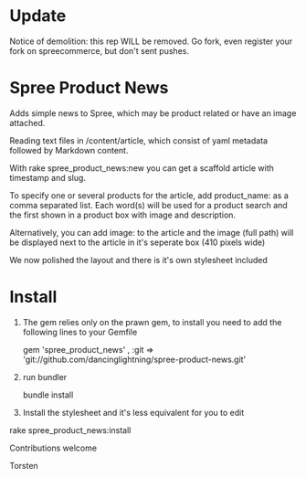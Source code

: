 Update
========

Notice of demolition: this rep WILL be removed. Go fork, even register your fork on spreecommerce, but don't sent pushes.

Spree Product News
==================

Adds simple news to Spree, which may be product related or have an image attached.

Reading text files in /content/article, which consist of yaml metadata followed by Markdown content.

With rake spree_product_news:new  you can get a scaffold article with timestamp and slug.

To specify one or several products for the article, add product_name: as a comma separated list. Each word(s) will be used for a product search and the first shown in a product box with image and description.
 
Alternatively, you can add image: to the article and the image (full path) will be displayed next to the article in it's seperate box (410 pixels wide)

We now polished the layout and there is it's own stylesheet included

Install
=======

1. The gem relies only on the prawn gem, to install you need to add the following lines to your Gemfile

    gem 'spree_product_news' , :git => 'git://github.com/dancinglightning/spree-product-news.git'

2. run bundler

    bundle install
  
3.  Install the stylesheet and it's less equivalent for you to edit

  rake spree_product_news:install 


Contributions welcome

Torsten



